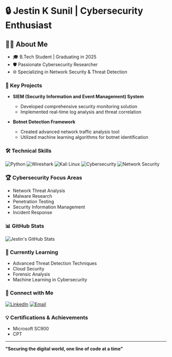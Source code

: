 # 🔒 Jestin K Sunil | Cybersecurity Enthusiast 

## 👨‍💻 About Me
- 🎓 B.Tech Student | Graduating in 2025
- 🛡️ Passionate Cybersecurity Researcher
- 🌐 Specializing in Network Security & Threat Detection

### 🔬 Key Projects
- **SIEM (Security Information and Event Management) System**
  - Developed comprehensive security monitoring solution
  - Implemented real-time log analysis and threat correlation

- **Botnet Detection Framework**
  - Created advanced network traffic analysis tool
  - Utilized machine learning algorithms for botnet identification

### 🛠️ Technical Skills
![Python](https://img.shields.io/badge/-Python-black?style=flat-square&logo=python)
![Wireshark](https://img.shields.io/badge/-Wireshark-1679A7?style=flat-square&logo=wireshark)
![Kali Linux](https://img.shields.io/badge/-Kali%20Linux-557C94?style=flat-square&logo=kali-linux)
![Cybersecurity](https://img.shields.io/badge/-Cybersecurity-red?style=flat-square)
![Network Security](https://img.shields.io/badge/-Network%20Security-blue?style=flat-square)

### 🏆 Cybersecurity Focus Areas
- Network Threat Analysis
- Malware Research
- Penetration Testing
- Security Information Management
- Incident Response

### 📊 GitHub Stats
![Jestin's GitHub Stats](https://github-readme-stats.vercel.app/api?username=jestin-k-sunil&theme=dark&show_icons=true)

### 🌱 Currently Learning
- Advanced Threat Detection Techniques
- Cloud Security
- Forensic Analysis
- Machine Learning in Cybersecurity

### 🔗 Connect with Me
[![LinkedIn](https://img.shields.io/badge/-LinkedIn-blue?style=flat-square&logo=Linkedin&logoColor=white)](https://www.linkedin.com/in/jestin-k-sunil/)
[![Email](https://img.shields.io/badge/-Email-D14836?style=flat-square&logo=Gmail&logoColor=white)](mailto:jestinksunil@gmail.com)

### 💡 Certifications & Achievements
- Microsoft SC900
- CPT

---
**"Securing the digital world, one line of code at a time"**

<!--

<img align="right" alt="Coding" width="400" src="https://media.giphy.com/media/qgQUggAC3Pfv687qPC/giphy.gif">

# 💫 About Me:
🔭 I’m currently working on SIEM (Security information and event management).<br>👯 I’m looking to collaborate on cyber security projects.<br>🤝 I’m looking for help with XDR.<br>🌱 I’m currently learning cyber security and pursuing computer science.


## 🌐 Socials:
[![Instagram](https://img.shields.io/badge/Instagram-%23E4405F.svg?logo=Instagram&logoColor=white)](https://instagram.com/jestinksunil) [![Medium](https://img.shields.io/badge/Medium-12100E?logo=medium&logoColor=white)](https://medium.com/@https://medium.com/@jestink) 

# 💻 Tech Stack:
![C](https://img.shields.io/badge/c-%2300599C.svg?style=for-the-badge&logo=c&logoColor=white) ![C++](https://img.shields.io/badge/c++-%2300599C.svg?style=for-the-badge&logo=c%2B%2B&logoColor=white) ![HTML5](https://img.shields.io/badge/html5-%23E34F26.svg?style=for-the-badge&logo=html5&logoColor=white) ![GithubPages](https://img.shields.io/badge/github%20pages-121013?style=for-the-badge&logo=github&logoColor=white) ![Adobe Illustrator](https://img.shields.io/badge/adobe%20illustrator-%23FF9A00.svg?style=for-the-badge&logo=adobe%20illustrator&logoColor=white) ![Canva](https://img.shields.io/badge/Canva-%2300C4CC.svg?style=for-the-badge&logo=Canva&logoColor=white) ![Figma](https://img.shields.io/badge/figma-%23F24E1E.svg?style=for-the-badge&logo=figma&logoColor=white)
# 📊 GitHub Stats:
![](https://github-readme-stats.vercel.app/api?username=jestinksunil&theme=dark&hide_border=true&include_all_commits=true&count_private=false)<br/>
![](https://github-readme-streak-stats.herokuapp.com/?user=jestinksunil&theme=dark&hide_border=true)<br/>
![](https://github-readme-stats.vercel.app/api/top-langs/?username=jestinksunil&theme=dark&hide_border=true&include_all_commits=true&count_private=false&layout=compact)

### ✍️ Random Dev Quote
![](https://quotes-github-readme.vercel.app/api?type=vetical&theme=radical)

### 🔝 Top Contributed Repo
![](https://github-contributor-stats.vercel.app/api?username=jestinksunil&limit=5&theme=dark&combine_all_yearly_contributions=true)

---
[![](https://visitcount.itsvg.in/api?id=jestinksunil&icon=6&color=3)](https://visitcount.itsvg.in)

-->

